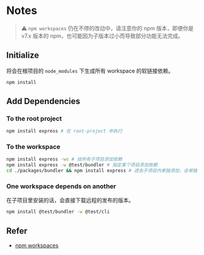 # Notes

> ⚠️ `npm workspaces` 仍在不停的改动中，请注意你的 npm 版本，即便你是 v7.x 版本的 npm，也可能因为子版本过小而导致部分功能无法完成。

## Initialize

将会在根项目的 `node_modules` 下生成所有 workspace 的软链接依赖。

```bash
npm install
```

## Add Dependencies

### To the root project

```bash
npm install express # 在 root-project 中执行
```

### To the workspace

```bash
npm install express -ws # 给所有子项目添加依赖
npm install express -w @test/bundler # 指定某个项目添加依赖
cd ./packages/bundler && npm install express # 进去子项目内单独添加，会单独生成依赖文件，不会在顶层统一管理
```

### One workspace depends on another

在子项目里安装的话，会直接下载远程的发布的版本。

```bash
npm install @test/bundler -w @test/cli
```

## Refer

- [npm workspaces](https://docs.npmjs.com/cli/v7/using-npm/workspaces)
